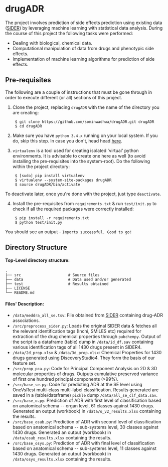 # drugADR

The project involves prediction of side effects prediction using existing data ([SIDER](http://sideeffects.embl.de/)) by leveraging machine learning with statistical data analysis. During the course of this project the following tasks were performed:
- Dealing with biological, chemical data.
- Computational manipulation of data from drugs and phenotypic side effects.
- Implementation of machine learning algorithms for prediction of side effects.

## Pre-requisites

The following are a couple of instructions that must be gone through in order to execute different (or all) sections of this project.

1. Clone the project, replacing ``drugADR`` with the name of the directory you are creating:

        $ git clone https://github.com/sominwadhwa/drugADR.git drugADR
        $ cd drugADR

2. Make sure you have ``python 3.4.x`` running on your local system. If you do, skip this step. In case you don't, head
head [here](https://www.python.org/downloads/).

3. ``virtualenv`` is a tool used for creating isolated 'virtual' python environments. It is advisable to create one here as well (to avoid installing the pre-requisites into the system-root). Do the following within the project directory:

        $ [sudo] pip install virtualenv
        $ virtualenv --system-site-packages drugADR
        $ source drugADR/bin/activate

To deactivate later, once you're done with the project, just type ``deactivate``.

4. Install the pre-requisites from ``requirements.txt`` & run ``test/init.py`` to check if all the required packages were correctly installed:

        $ pip install -r requirements.txt
        $ python test/init.py

You should see an output - ``Imports successful. Good to go!``

## Directory Structure

#### Top-Level directory structure:

    .
    ├── src                     # Source files
    ├── data                    # Data used and/or generated
    ├── test                    # Results obtained                  
    ├── LICENSE
    └── README.md


#### Files' Description:

- ``/data/meddra_all_se.tsv``: File obtained from [SIDER](http://sideeffects.embl.de/download/) containing drug-ADR associations.
- ``/src/preprocess_sider.py``: Loads the original SIDER data & fetches all the relevant identification tags (Inchi, SMILES etc) required for extraction of the drug chemical properties through ``pubchempy``. Output of the script is a dataframe (table) dump in ``/data/id_df.sav`` containing various identification tags of all 1430 drugs present in SIDER4.
- ``/data/2d_prop.xlsx`` & ``/data/3d_prop.xlsx``: Chemical Properties for 1430 drugs generated using DiscoveryStudio4. They form the basis of our feature set.
- ``/src/prop_pca.py``: Code for Principal Component Analysis on 2D & 3D molecular properties of drugs. Outputs cumulative preserved variance of first one hundred principal components (>99%).
- ``/src/base_se.py``: Code for predicting ADR at the SE level using OneVsRest multi-class multi-label classification. Results generated are saved in a (table/dataframe) ``pickle`` dump ``/data/all_se_clf_data.sav``.
- ``/src/base_o.py``: Prediction of ADR with first level of classification based on anatomical schema -- organ level, 61 classes against 1430 drugs. Generated an output (workbook) in ``/data/o_v2_results.xlsx`` containing the results.
- ``/src/base_osub.py``: Prediction of ADR with second level of classification based on anatomical schema -- sub-systems level, 30 classes against 1430 drugs. Generated an output (workbook) in ``/data/osub_results.xlsx`` containing the results.
- ``/src/base_osys.py``: Prediction of ADR with final level of classification based on anatomical schema -- sub-systems level, 11 classes against 1430 drugs. Generated an output (workbook) in ``/data/osys_results.xlsx`` containing the results.
